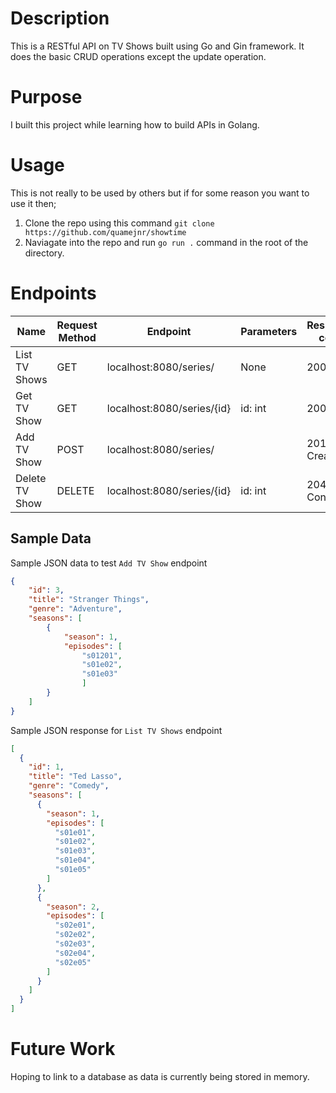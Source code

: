 # Description

This is a RESTful API on TV Shows built using Go and Gin framework. It does the basic CRUD operations except the update operation.

# Purpose

I built this project while learning how to build APIs in Golang.

# Usage

This is not really to be used by others but if for some reason you want to use it then;

1. Clone the repo using this command `git clone https://github.com/quamejnr/showtime`
2. Naviagate into the repo and run `go run .` command in the root of the directory.

# Endpoints

| Name | Request Method | Endpoint | Parameters | Response code |
| --- | --- | --- | --- | --- |
| List TV Shows | GET | localhost:8080/series/ | None | 200 OK |
| Get TV Show | GET | localhost:8080/series/{id} | id: int | 200 OK |
| Add TV Show | POST | localhost:8080/series/ |  | 201 Created |
| Delete TV Show | DELETE | localhost:8080/series/{id} | id: int | 204 No Content |

## Sample Data
Sample JSON data to test `Add TV Show` endpoint
```json
{
    "id": 3,
    "title": "Stranger Things",
    "genre": "Adventure",
    "seasons": [
        {
            "season": 1,
            "episodes": [
                "s01201",
                "s01e02",
                "s01e03"
                ]
        }
    ]
}
```
Sample JSON response for `List TV Shows` endpoint
```json
[
  {
    "id": 1,
    "title": "Ted Lasso",
    "genre": "Comedy",
    "seasons": [
      {
        "season": 1,
        "episodes": [
          "s01e01",
          "s01e02",
          "s01e03",
          "s01e04",
          "s01e05"
        ]
      },
      {
        "season": 2,
        "episodes": [
          "s02e01",
          "s02e02",
          "s02e03",
          "s02e04",
          "s02e05"
        ]
      }
    ]
  }
]
```

# Future Work

Hoping to link to a database as data is currently being stored in memory.
